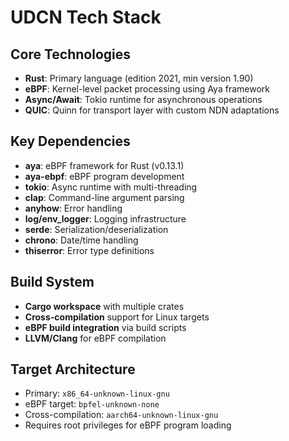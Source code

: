 # UDCN Tech Stack

## Core Technologies
- **Rust**: Primary language (edition 2021, min version 1.90)
- **eBPF**: Kernel-level packet processing using Aya framework
- **Async/Await**: Tokio runtime for asynchronous operations
- **QUIC**: Quinn for transport layer with custom NDN adaptations

## Key Dependencies
- **aya**: eBPF framework for Rust (v0.13.1)
- **aya-ebpf**: eBPF program development
- **tokio**: Async runtime with multi-threading
- **clap**: Command-line argument parsing
- **anyhow**: Error handling
- **log/env_logger**: Logging infrastructure
- **serde**: Serialization/deserialization
- **chrono**: Date/time handling
- **thiserror**: Error type definitions

## Build System
- **Cargo workspace** with multiple crates
- **Cross-compilation** support for Linux targets
- **eBPF build integration** via build scripts
- **LLVM/Clang** for eBPF compilation

## Target Architecture
- Primary: `x86_64-unknown-linux-gnu` 
- eBPF target: `bpfel-unknown-none`
- Cross-compilation: `aarch64-unknown-linux-gnu`
- Requires root privileges for eBPF program loading